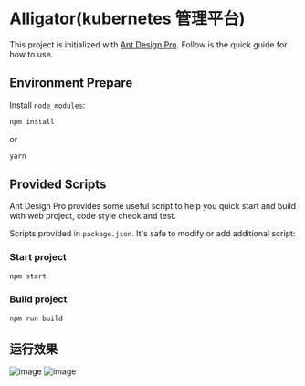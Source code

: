 # Alligator(kubernetes 管理平台)

This project is initialized with [Ant Design Pro](https://pro.ant.design). Follow is the quick guide for how to use.

## Environment Prepare

Install `node_modules`:

```bash
npm install
```

or

```bash
yarn
```

## Provided Scripts

Ant Design Pro provides some useful script to help you quick start and build with web project, code style check and test.

Scripts provided in `package.json`. It's safe to modify or add additional script:

### Start project

```bash
npm start
```

### Build project

```bash
npm run build
```

## 运行效果
![image](https://user-images.githubusercontent.com/22902414/217450679-65d12c6a-1f81-45a3-8bf6-7d3ebf658b22.png)
![image](https://user-images.githubusercontent.com/22902414/217450953-1efacbe6-0dfd-406c-9ae2-ef3605a28eb1.png)

